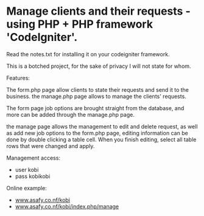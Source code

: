 # Manage clients and their requests - using PHP + PHP framework 'CodeIgniter'.

Read the notes.txt for installing it on your codeigniter framework.

This is a botched project, for the sake of privacy I will not state for whom.

Features:

The form.php page allow clients to state their requests and send it to the business.
the manage.php page allows to manage the clients' requests.

The form page job options are brought straight from the database, and more can be added through the manage.php page.

the manage page allows the management to edit and delete request, as well as add new job options to the form.php page,
editing information can be done by double clicking a table cell.
When you finish editing, select all table rows that were changed and apply.

Management access:

* user kobi
* pass kobikobi

Online example:

* www.asafy.co.nf/kobi
* www.asafy.co.nf/kobi/index.php/manage
